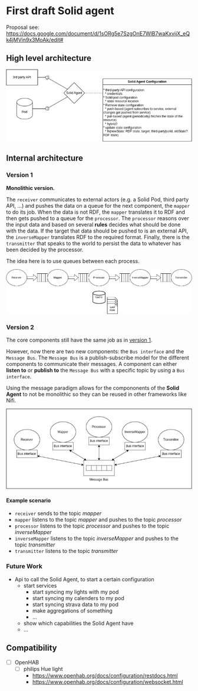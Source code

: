 # First draft Solid agent

Proposal see: https://docs.google.com/document/d/1sORg5e7SzgOnE7WlB7waKxvijX_eQk4jMVin9x3MoAk/edit#

## High level architecture

![architecture](./img/high-level-architecture.png)

## Internal architecture

### Version 1

**Monolithic version.**

The `receiver` communicates to external actors (e.g. a Solid Pod, third party API, ...) and pushes the data on a queue for the next component, the `mapper` to do its job. 
When the data is not RDF, the `mapper` translates it to RDF and then gets pushed to a queue for the `processor`.
The `processor` reasons over the input data and based on several **rules** decides what should be done with the data.
If the target that data should be pushed to is an external API, the `inverseMapper` translates RDF to the required format.
Finally, there is the `transmitter` that speaks to the world to persist the data to whatever has been decided by the processor.

The idea here is to use queues between each process.

![internal](./img/white-box-agent.png)

### Version 2

The core components still have the same job as in [version 1](#version-1).

However, now there are two new components: the `Bus interface` and the `Message Bus`.
The `Message Bus` is a publish-subscribe model for the different components to communicate their messages.
A component can either **listen to** or **publish to** the `Message Bus` with a specific topic by using a `Bus interface`.

Using the message paradigm allows for the compononents of the **Solid Agent** to not be monolithic so they can be reused in other frameworks like Nifi.

![internal](./img/white-box-agent_v2.png)

#### Example scenario

* `receiver` sends to the topic *mapper*
* `mapper` listens to the topic *mapper* and pushes to the topic *processor*
* `processor` listens to the topic *processor* and pushes to the topic *inverseMapper*
* `inverseMapper` listens to the topic *inverseMapper* and pushes to the topic *transmitter*
* `transmitter` listens to the topic *transmitter* 

### Future Work

* Api to call the Solid Agent, to start a certain configuration
  * start services
    * start syncing my lights with my pod
    * start syncing my calenders to my pod
    * start syncing strava data to my pod
    * make aggregations of something 
    * ...
  * show which capabilities the Solid Agent have
  * ...


## Compatibility

- [ ] OpenHAB
  - [ ] philips Hue light
    * https://www.openhab.org/docs/configuration/restdocs.html
    * https://www.openhab.org/docs/configuration/websocket.html
